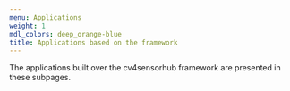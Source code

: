 ```yaml
---
menu: Applications
weight: 1
mdl_colors: deep_orange-blue
title: Applications based on the framework
---
```


The applications built over the cv4sensorhub framework are presented in these subpages.
